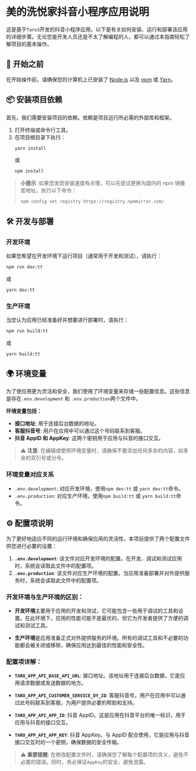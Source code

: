 # 美的洗悦家抖音小程序应用说明

这是基于`Taro3`开发的抖音小程序应用。以下是有关如何安装、运行和部署该应用的详细步骤。无论您是开发人员还是不太了解编程的人，都可以通过本指南轻松了解项目的基本操作。

## 🚀 开始之前

在开始操作前，请确保您的计算机上已安装了 [Node.js](https://nodejs.org/) 以及 [npm](https://www.npmjs.com/) 或 [Yarn](https://yarnpkg.com/)。

## 📦 安装项目依赖

首先，我们需要安装项目的依赖。依赖是项目运行所必需的外部库和框架。

1. 打开终端或命令行工具。
2. 在项目根目录下执行：
   ```bash
   yarn install
   ```
   或
   ```bash
   npm install
   ```

> **小提示**: 如果您发现安装速度有点慢，可以先尝试更换为国内的 npm 镜像库地址，执行以下命令：
>
> ```bash
> npm config set registry https://registry.npmmirror.com/
> ```

## 🛠 开发与部署

### 开发环境

如果您希望在开发环境下运行项目（通常用于开发和测试），请执行：

```bash
npm run dev:tt
```

或

```bash
yarn dev:tt
```

### 生产环境

当您认为应用已经准备好并想要进行部署时，请执行：

```bash
npm run build:tt
```

或

```bash
yarn build:tt
```

## 🌍 环境变量

为了使应用更为灵活和安全，我们使用了环境变量来存储一些配置信息。这些信息是存在`.env.development` 和 `.env.production`两个文件中。

**环境变量包括：**

- **接口地址**: 用于连接后台数据的地址。
- **客服抖音号**: 用户在应用中可以通过这个号码联系到客服。
- **抖音 AppID 和 AppKey**: 这两个密钥用于应用与抖音的接口交互。

> ⚠️ **注意**: 在编辑或使用环境变量时，请确保不要添加任何多余的内容，如多余的双引号或分号。

### 环境变量对应关系

- `.env.development`: 对应开发环境，使用`npm dev:tt` 或 `yarn dev:tt`命令。
- `.env.production`: 对应生产环境，使用`npm build:tt` 或 `yarn build:tt`命令。

## ⚙️ 配置项说明

为了更好地适应不同的运行环境和确保应用的灵活性，本项目提供了两个配置文件供您进行必要的设置：

1. **`.env.development`**: 该文件对应开发环境的配置。在开发、调试和测试应用时，系统会读取此文件中的配置项。
2. **`.env.production`**: 该文件对应生产环境的配置。当应用准备部署并对外提供服务时，系统会读取此文件中的配置项。

### 开发环境与生产环境的区别：

- **开发环境**主要用于应用的开发和测试，它可能包含一些用于调试的工具和设置。在此环境下，应用的性能可能不是最优的，但它为开发者提供了方便的调试和测试工具。

- **生产环境**是应用准备正式对外提供服务的环境。所有的调试工具和不必要的功能都会被关闭或移除，确保应用达到最佳的性能和安全性。

### 配置项详解：

- **`TARO_APP_API_BASE_API_URL`**: 接口地址。该地址用于连接后台数据，它是应用请求数据或发送数据的地方。

- **`TARO_APP_API_CUSTOMER_SERVICE_DY_ID`**: 客服抖音号。用户在应用中可以通过此号码联系到客服，为用户提供必要的帮助和支持。

- **`TARO_APP_API_APP_ID`**: 抖音 AppID。这是应用在抖音平台的唯一标识，用于应用与抖音的接口交互。

- **`TARO_APP_API_APP_KEY`**: 抖音 AppKey。与 AppID 配合使用，它是应用与抖音接口交互时的一个密钥，确保数据的安全传输。

> ⚠️ **重要提醒**: 在修改配置文件时，请确保您了解每个配置项的含义，避免不必要的错误。同时，务必保证`AppKey`的安全，避免泄露。
